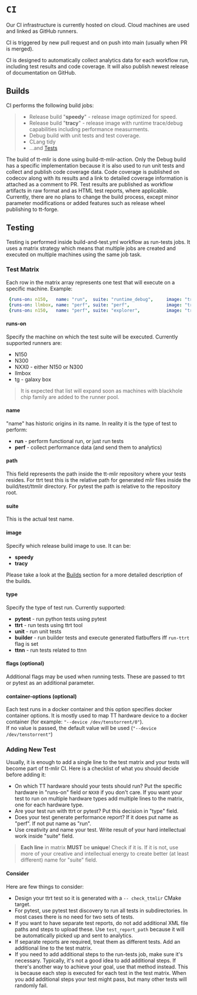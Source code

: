 # `CI`

Our CI infrastructure is currently hosted on cloud. Cloud machines are used and linked as GitHub runners.

CI is triggered by new pull request and on push into main (usually when PR is merged).

CI is designed to automatically collect analytics data for each workflow run, including test results and code coverage. It will also publish newest release of documentation on GitHub.

## Builds
CI performs the following build jobs:

> - Release build "__speedy__" - release image optimized for speed.
> - Release build "__tracy__" - release image with runtime trace/debug capabilities including performance measurments.
> - Debug build with unit tests and test coverage.
> - CLang tidy
> - ...and [Tests](#testing)

The build of tt-mlir is done using build-tt-mlir-action.
Only the Debug build has a specific implementation because it is also used to run unit tests and collect and publish code coverage data.
Code coverage is published on codecov along with its results and a link to detailed coverage information is attached as a comment to PR.
Test results are published as workflow artifacts in raw format and as HTML test reports, where applicable.
Currently, there are no plans to change the build process, except minor parameter modifications or added features such as release wheel publishing to tt-forge.

## Testing
Testing is performed inside build-and-test.yml workflow as run-tests jobs.
It uses a matrix strategy which means that multiple jobs are created and executed on multiple machines using the same job task.

### Test Matrix
Each row in the matrix array represents one test that will execute on a specific machine.
Example:

```yaml
 {runs-on: n150,   name: "run",  suite: "runtime_debug",     image: "tracy",  type: "ttrt",    path: "Silicon", flags: "--non-zero", container-options: "--device /dev/tenstorrent/0"},
 {runs-on: llmbox, name: "perf", suite: "perf",              image: "tracy",  type: "ttrt",    path: "Silicon/TTNN/llmbox/perf", container-options: "--device /dev/tenstorrent/0 --device /dev/tenstorrent/1 --device /dev/tenstorrent/2 --device /dev/tenstorrent/3"},
 {runs-on: n150,   name: "perf", suite: "explorer",          image: "tracy",  type: "pytest",  path: "tools/explorer/test/run_tests.py", container-options: "--device /dev/tenstorrent/0"},
```

#### runs-on
Specify the machine on which the test suite will be executed.
Currently supported runners are:

- N150
- N300
- NXX0 - either N150 or N300
- llmbox
- tg - galaxy box

> It is expected that list will expand soon as machines with blackhole chip family are added to the runner pool.

#### name
"name" has historic origins in its name.
In reality it is the type of test to perform:

- __run__ - perform functional run, or just run tests
- __perf__ - collect performance data (and send them to analytics)

#### path
This field represents the path inside the tt-mlir repository where your tests resides.
For ttrt test this is the relative path for generated mlir files inside the build/test/ttmlir directory.
For pytest the path is relative to the repository root.

#### suite
This is the actual test name.

#### image
Specify which release build image to use. It can be:

- __speedy__
- __tracy__

Please take a look at the [Builds](#builds) section for a more detailed description of the builds.

#### type
Specify the type of test run. Currently supported:
- __pytest__ - run python tests using pytest
- __ttrt__ - run tests using ttrt tool
- __unit__ - run unit tests
- __builder__ - run builder tests and execute generated flatbuffers iff `run-ttrt` flag is set
- __ttnn__ - run tests related to ttnn

#### flags (optional)
Additional flags may be used when running tests. These are passed to ttrt or pytest as an additional parameter.

#### container-options (optional)
Each test runs in a docker container and this option specifies docker container options.
It is mostly used to map TT hardware device to a docker container (for example: `"--device /dev/tenstorrent/0"`).  
If no value is passed, the default value will be used (`"--device /dev/tenstorrent"`)

### Adding New Test
Usually, it is enough to add a single line to the test matrix and your tests will become part of tt-mlir CI.
Here is a checklist of what you should decide before adding it:
- On which TT hardware should your tests should run? Put the specific hardware in "runs-on" field or `NXX0` if you don't care. If you want your test to run on multiple hardware types add multiple lines to the matrix, one for each hardware type.
- Are your test run with ttrt or pytest? Put this decision in "type" field.
- Does your test generate performance report? If it does put name as "perf". If not put name as "run".
- Use creativity and name your test. Write result of your hard intellectual work inside "suite" field.
> __Each line__ in matrix __MUST__ be __unique__! Check if it is. If it is not, use more of your creative and intellectual energy to create better (at least different) name for "suite" field.

#### Consider
Here are few things to consider:
- Design your ttrt test so it is generated with a `-- check_ttmlir` CMake target.
- For pytest, use pytest test discovery to run all tests in subdirectories. In most cases there is no need for two sets of tests.
- If you want to have separate test reports, do not add additional XML file paths and steps to upload these. Use `test_report_path` because it will be automatically picked up and sent to analytics.
- If separate reports are required, treat them as different tests. Add an additional line to the test matrix.
- If you need to add additional steps to the run-tests job, make sure it's necessary. Typically, it's not a good idea to add additional steps. If there's another way to achieve your goal, use that method instead. This is because each step is executed for each test in the test matrix. When you add additional steps your test might pass, but many other tests will randomly fail.
